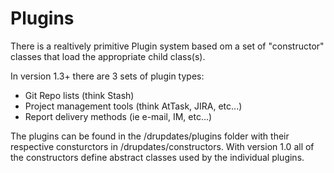 Plugins
===========

There is a realtively primitive Plugin system based om a set of "constructor" classes that load the appropriate child class(s).

In version 1.3+ there are 3 sets of plugin types:

- Git Repo lists (think Stash)
- Project management tools (think AtTask, JIRA, etc...)
- Report delivery methods (ie e-mail, IM, etc...)

The plugins can be found in the <module dir>/drupdates/plugins folder with their respective consturctors in <module dir>/drupdates/constructors.  With version 1.0 all of the constructors define abstract classes used by the individual plugins.

